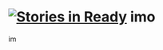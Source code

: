 [![Stories in Ready](https://badge.waffle.io/sutoo/imo.png?label=ready&title=Ready)](https://waffle.io/sutoo/imo)
imo
===

im
